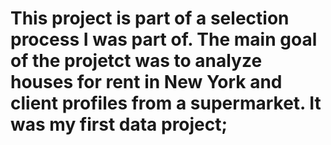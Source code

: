 # This project is part of a selection process I was part of. The main goal of the projetct was to analyze houses for rent in New York and client profiles from a supermarket. It was my first data project;
